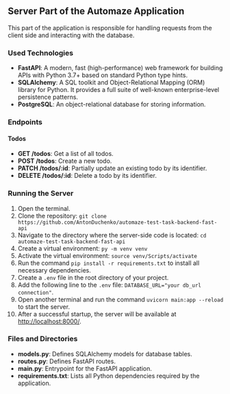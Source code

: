 ## Server Part of the Automaze Application

This part of the application is responsible for handling requests from the client side and interacting with the database.

### Used Technologies

- **FastAPI**: A modern, fast (high-performance) web framework for building APIs with Python 3.7+ based on standard Python type hints.
- **SQLAlchemy**: A SQL toolkit and Object-Relational Mapping (ORM) library for Python. It provides a full suite of well-known enterprise-level persistence patterns.
- **PostgreSQL**: An object-relational database for storing information.

### Endpoints

#### Todos

- **GET /todos**: Get a list of all todos.
- **POST /todos**: Create a new todo.
- **PATCH /todos/:id**: Partially update an existing todo by its identifier.
- **DELETE /todos/:id**: Delete a todo by its identifier.

### Running the Server

1. Open the terminal.
2. Clone the repository: `git clone https://github.com/AntonDuchenko/automaze-test-task-backend-fast-api`
3. Navigate to the directory where the server-side code is located: `cd automaze-test-task-backend-fast-api`
4. Create a virtual environment: `py -m venv venv`
5. Activate the virtual environment: `source venv/Scripts/activate`
6. Run the command `pip install -r requirements.txt` to install all necessary dependencies.
7. Create a `.env` file in the root directory of your project.
8. Add the following line to the `.env` file: `DATABASE_URL="your db_url connection"`.
9. Open another terminal and run the command `uvicorn main:app --reload` to start the server.
10. After a successful startup, the server will be available at [http://localhost:8000/](http://localhost:8000/).

### Files and Directories

- **models.py**: Defines SQLAlchemy models for database tables.
- **routes.py**: Defines FastAPI routes.
- **main.py**: Entrypoint for the FastAPI application.
- **requirements.txt**: Lists all Python dependencies required by the application.
